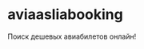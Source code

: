 # aviaasliabooking
Поиск дешевых авиабилетов онлайн!
<!-- Aviakassa.Partner -->
<div id="ak-app-3948"></div>
<script defer id="ak-app-script-3948" charset="utf-8" src="https://widgets.aviakassa.com/partner.js" type="text/javascript" ></script>
<script charset="utf-8" type="text/javascript">document.getElementById("ak-app-script-3948").addEventListener('load', function() { new Aviakassa.Partner("ak-app-3948", {"showAvia":true,"showRail":false,"showHotel":true,"showAviaTitle":false,"showRailTitle":false,"showHotelTitle":false,"aviaTitle":"Поиск дешевых авиабилетов","railTitle":"","hotelTitle":"","showAviakassaLogo":false,"showLocaleSelect":false,"aviaShowComplexRoute":true,"showAviaAirlinesPrefilter":true,"channelToken":"c4fde7ede10773de16c0f7b6615f7596fe0f2b37","id":3948})})</script>
<!-- Aviakassa.Partner -->
